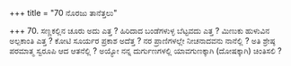 +++
title = "70 ನೊರಜು ತಾನೆತ್ತಲು"

+++
70. ಸಣ್ಣಕಲ್ಲಿನ ಚೂರು ಅದು ಎತ್ತ ? ಹಿರಿದಾದ ಬಂಡೆಗಳುಳ್ಳ ಬೆಟ್ಟವದು ಎತ್ತ ? ಮಿಣುಕು ಹುಳುವಿನ ಅಲ್ಪಕಾಂತಿ ಎತ್ತ ? ಕೋಟಿ ಸೂರ್ಯರ ಪ್ರಕಾಶ ಅದೆತ್ತ ? ನರ ಪ್ರಾಣಿಗಳಲ್ಲೇ ನೀಚನಾದವನು ನಾನೆಲ್ಲಿ ? ಅತಿ ಶ್ರೇಷ್ಠ ಪರಮಾತ್ಮ ಸ್ವರೂಪಿ ಆದ ಆತನೆಲ್ಲಿ ? ಅಯ್ಯೋ ನನ್ನ ದುರ್ಗುಣಗಳಲ್ಲಿ ಯಾವಗುಣಕ್ಕಾಗಿ (ದೋಷಕ್ಕಾಗಿ) ಚಿಂತಿಸಲಿ ?